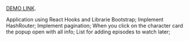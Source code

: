 [DEMO LINK](https://tolik-bilokrylov.github.io/rick-morty/).

Application using React Hooks and Librarie Bootstrap; 
Implement HashRouter;
Implement pagination;
When you click on the character card the popup open with all info;
List for adding episodes to watch later;

